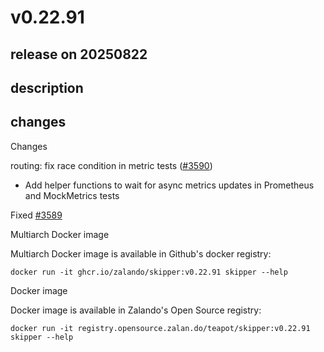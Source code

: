 # v0.22.91

## release on 20250822
## description
## changes
Changes

routing: fix race condition in metric tests (<a class="issue-link js-issue-link" data-error-text="Failed to load title" data-id="3310896186" data-permission-text="Title is private" data-url="https://github.com/zalando/skipper/issues/3590" data-hovercard-type="pull_request" data-hovercard-url="/zalando/skipper/pull/3590/hovercard" href="https://github.com/zalando/skipper/pull/3590">#3590</a>)

* Add helper functions to wait for async metrics updates in Prometheus  
  and MockMetrics tests

Fixed <a class="issue-link js-issue-link" data-error-text="Failed to load title" data-id="3309048076" data-permission-text="Title is private" data-url="https://github.com/zalando/skipper/issues/3589" data-hovercard-type="issue" data-hovercard-url="/zalando/skipper/issues/3589/hovercard" href="https://github.com/zalando/skipper/issues/3589">#3589</a>

Multiarch Docker image

Multiarch Docker image is available in Github's docker registry:

    docker run -it ghcr.io/zalando/skipper:v0.22.91 skipper --help

Docker image

Docker image is available in Zalando's Open Source registry:

    docker run -it registry.opensource.zalan.do/teapot/skipper:v0.22.91 skipper --help


